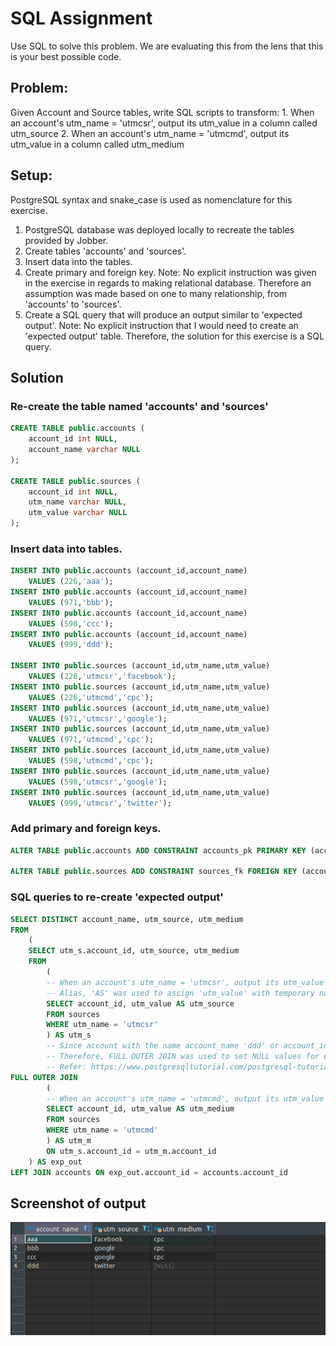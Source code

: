 # SQL Assignment
Use SQL to solve this problem. We are evaluating this from the lens that this is your best possible code.

## Problem:
Given Account and Source tables, write SQL scripts to transform:
    1. When an account's utm_name = 'utmcsr', output its utm_value in a column called utm_source
    2. When an account's utm_name = 'utmcmd', output its utm_value in a column called utm_medium

## Setup:
PostgreSQL syntax and snake_case is used as nomenclature for this exercise.
1. PostgreSQL database was deployed locally to recreate the tables provided by Jobber.
2. Create tables 'accounts' and 'sources'. 
3. Insert data into the tables.
4. Create primary and foreign key. Note: No explicit instruction was given in the exercise in regards to making relational database. Therefore an assumption was made based on one to many relationship, from 'accounts' to 'sources'.
5. Create a SQL query that will produce an output similar to 'expected output'. Note: No explicit instruction that I would need to create an 'expected output' table. Therefore, the solution for this exercise is a SQL query. 

## Solution
### Re-create the table named 'accounts' and 'sources'
```sql
CREATE TABLE public.accounts (
	account_id int NULL,
	account_name varchar NULL
);

CREATE TABLE public.sources (
	account_id int NULL,
	utm_name varchar NULL,
	utm_value varchar NULL
);
```

### Insert data into tables. 
```sql
INSERT INTO public.accounts (account_id,account_name)
	VALUES (226,'aaa');
INSERT INTO public.accounts (account_id,account_name)
	VALUES (971,'bbb');
INSERT INTO public.accounts (account_id,account_name)
	VALUES (598,'ccc');
INSERT INTO public.accounts (account_id,account_name)
	VALUES (999,'ddd');

INSERT INTO public.sources (account_id,utm_name,utm_value)
	VALUES (226,'utmcsr','facebook');
INSERT INTO public.sources (account_id,utm_name,utm_value)
	VALUES (226,'utmcmd','cpc');
INSERT INTO public.sources (account_id,utm_name,utm_value)
	VALUES (971,'utmcsr','google');
INSERT INTO public.sources (account_id,utm_name,utm_value)
	VALUES (971,'utmcmd','cpc');
INSERT INTO public.sources (account_id,utm_name,utm_value)
	VALUES (598,'utmcmd','cpc');
INSERT INTO public.sources (account_id,utm_name,utm_value)
	VALUES (598,'utmcsr','google');
INSERT INTO public.sources (account_id,utm_name,utm_value)
	VALUES (999,'utmcsr','twitter');
```
### Add primary and foreign keys. 
```sql
ALTER TABLE public.accounts ADD CONSTRAINT accounts_pk PRIMARY KEY (account_id);

ALTER TABLE public.sources ADD CONSTRAINT sources_fk FOREIGN KEY (account_id) REFERENCES public.accounts(account_id);
```
### SQL queries to re-create 'expected output'
```sql
SELECT DISTINCT account_name, utm_source, utm_medium 
FROM
    (
    SELECT utm_s.account_id, utm_source, utm_medium 
    FROM
        (
        -- When an account's utm_name = 'utmcsr', output its utm_value in a column called utm_source
        -- Alias, 'AS' was used to assign 'utm_value' with temporary name 'utm_source'. Refer: https://www.postgresqltutorial.com/postgresql-tutorial/postgresql-column-alias/
        SELECT account_id, utm_value AS utm_source
        FROM sources 
        WHERE utm_name = 'utmcsr'
        ) AS utm_s
        -- Since account with the name account_name 'ddd' or account_id '999' do not have 'utmcmd' row, temporary tables 'utm_s' and 'utm_m' will have none matching rows. 
        -- Therefore, FULL OUTER JOIN was used to set NULL values for every column of the table that does not have the matching row
        -- Refer: https://www.postgresqltutorial.com/postgresql-tutorial/postgresql-full-outer-join/
FULL OUTER JOIN 
        (
        -- When an account's utm_name = 'utmcmd', output its utm_value in a column called utm_medium
        SELECT account_id, utm_value AS utm_medium
        FROM sources 
        WHERE utm_name = 'utmcmd'
        ) AS utm_m 
        ON utm_s.account_id = utm_m.account_id
    ) AS exp_out
LEFT JOIN accounts ON exp_out.account_id = accounts.account_id
```

## Screenshot of output
![screen_shot_sql](../figures/screen_shot_sql.png)
